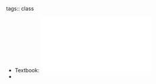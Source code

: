 tags:: class

- Textbook: ![Ibo van de Poel, Lambèr Royakkers - Ethics, Technology, and Engineering_ An Introduction-Wiley-Blackwell (2011).pdf](../assets/Ibo_van_de_Poel,_Lambèr_Royakkers_-_Ethics,_Technology,_and_Engineering_An_Introduction-Wiley-Blackwell_(2011)_1668726870915_0.pdf)
-